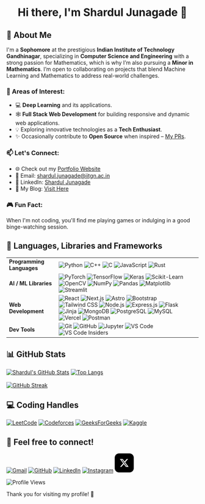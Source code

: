 <!-- Resources -->
<!-- https://github.com/anuraghazra/github-readme-stats -->
<!-- https://gprm.itsvg.in -->
<!-- https://github.com/Ileriayo/markdown-badges / https://ileriayo.github.io/markdown-badges/ -->
<!-- https://github.com/Anmol-Baranwal/Cool-GIFs-For-GitHub -->
<!-- https://skillicons.dev/ : https://github.com/tandpfun/skill-icons-->


<h1 align="center">Hi there, I'm Shardul Junagade 👋</h1>
<!-- <h3 align="center">Sophomore | Computer Science and Engineering | IIT Gandhinagar</h3> -->


## 💫 About Me

I'm a **Sophomore** at the prestigious **Indian Institute of Technology Gandhinagar**, specializing in **Computer Science and Engineering** with a strong passion for Mathematics, which is why I’m also pursuing a **Minor in Mathematics**. I’m open to collaborating on projects that blend Machine Learning and Mathematics to address real-world challenges.

### 🚀 Areas of Interest:

- 💻 **Deep Learning** and its applications.
- 🕸️ **Full Stack Web Development** for building responsive and dynamic web applications.
- 💡 Exploring innovative technologies as a **Tech Enthusiast**.
- ✨ Occasionally contribute to **Open Source** when inspired – [My PRs](https://github.com/pulls?q=is%3Apr+author%3AShardulJunagade+is%3Amerged).

### 📫 Let's Connect:

- 🌐 Check out my [Portfolio Website](https://sharduljunagade.github.io/)
- 📧 Email: [shardul.junagade@iitgn.ac.in](mailto:shardul.junagade@iitgn.ac.in)
- 💼 LinkedIn: [Shardul Junagade](https://www.linkedin.com/in/shardul-junagade/)
- 📝 My Blog: [Visit Here](https://sharduljunagade.github.io/blog/)

### 🎮 Fun Fact:

When I'm not coding, you'll find me playing games or indulging in a good binge-watching session.







<h2>🧩 Languages, Libraries and Frameworks</h2>

<table>
  <tr>
    <td><strong>Programming Languages</strong></td>
    <td>
      <img src="https://img.shields.io/badge/python-3670A0?style=for-the-badge&logo=python&logoColor=ffdd54" alt="Python" />
      <img src="https://img.shields.io/badge/c++-%2300599C.svg?style=for-the-badge&logo=c%2B%2B&logoColor=white" alt="C++" />
      <img src="https://img.shields.io/badge/c-%2300599C.svg?style=for-the-badge&logo=c&logoColor=white" alt="C" />
      <img src="https://img.shields.io/badge/javascript-%23323330.svg?style=for-the-badge&logo=javascript&logoColor=%23F7DF1E" alt="JavaScript" />
      <img src="https://img.shields.io/badge/rust-%23000000.svg?style=for-the-badge&logo=rust&logoColor=white" alt="Rust" />
      <!-- <img src="https://img.shields.io/badge/html5-%23E34F26.svg?style=for-the-badge&logo=html5&logoColor=white" alt="HTML5" /> -->
      <!-- <img src="https://img.shields.io/badge/css3-%231572B6.svg?style=for-the-badge&logo=css3&logoColor=white" alt="CSS3" /> -->
      <!-- <img src="https://img.shields.io/badge/markdown-%23000000.svg?style=for-the-badge&logo=markdown&logoColor=white" alt="Markdown" /> -->
    </td>
  </tr>
  <tr>
    <td><strong> AI / ML Libraries</strong></td>
    <td>
      <img src="https://img.shields.io/badge/PyTorch-%23EE4C2C.svg?style=for-the-badge&logo=PyTorch&logoColor=white" alt="PyTorch" />
      <img src="https://img.shields.io/badge/TensorFlow-%23FF6F00.svg?style=for-the-badge&logo=TensorFlow&logoColor=white" alt="TensorFlow" />
      <img src="https://img.shields.io/badge/Keras-%23D00000.svg?style=for-the-badge&logo=Keras&logoColor=white" alt="Keras" />
      <img src="https://img.shields.io/badge/scikit--learn-%23F7931E.svg?style=for-the-badge&logo=scikit-learn&logoColor=white" alt="Scikit-Learn" />
      <img src="https://img.shields.io/badge/opencv-%23white.svg?style=for-the-badge&logo=opencv&logoColor=white" alt="OpenCV" />
      <!-- <img src="https://img.shields.io/badge/SciPy-%230C55A5.svg?style=for-the-badge&logo=scipy&logoColor=%white" alt="SciPy" /> -->
      <img src="https://img.shields.io/badge/numpy-%23013243.svg?style=for-the-badge&logo=numpy&logoColor=white" alt="NumPy" />
      <img src="https://img.shields.io/badge/pandas-%23150458.svg?style=for-the-badge&logo=pandas&logoColor=white" alt="Pandas" />
      <img src="https://img.shields.io/badge/Matplotlib-%23ffffff.svg?style=for-the-badge&logo=Matplotlib&logoColor=black" alt="Matplotlib" />
      <!-- <img src="https://img.shields.io/badge/Plotly-%233F4F75.svg?style=for-the-badge&logo=plotly&logoColor=white" alt="Plotly" /> -->
      <img src="https://img.shields.io/badge/Streamlit-%23FE4B4B.svg?style=for-the-badge&logo=streamlit&logoColor=white" alt="Streamlit" />
    </td>
  </tr>
  <tr>
    <td><strong>Web Development</strong></td>
    <td>
      <!-- Frontend -->
      <img src="https://img.shields.io/badge/react-%2320232a.svg?style=for-the-badge&logo=react&logoColor=%2361DAFB" alt="React" />
      <img src="https://img.shields.io/badge/next-black?style=for-the-badge&logo=next.js&logoColor=white" alt="Next.js" />
      <img src="https://img.shields.io/badge/astro-%232C2052.svg?style=for-the-badge&logo=astro&logoColor=white" alt="Astro" />
      <img src="https://img.shields.io/badge/bootstrap-%23563D7C.svg?style=for-the-badge&logo=bootstrap&logoColor=white" alt="Bootstrap" />
      <img src="https://img.shields.io/badge/tailwindcss-%2338B2AC.svg?style=for-the-badge&logo=tailwind-css&logoColor=white" alt="Tailwind CSS" />
      <!-- Backend -->
      <img src="https://img.shields.io/badge/Node.js-339933?style=for-the-badge&logo=nodedotjs&logoColor=white" alt="Node.js" />
      <img src="https://img.shields.io/badge/Express.js-000000?style=for-the-badge&logo=express&logoColor=white" alt="Express.js" />
      <img src="https://img.shields.io/badge/flask-%23000.svg?style=for-the-badge&logo=flask&logoColor=white" alt="Flask" />
      <img src="https://img.shields.io/badge/jinja-white.svg?style=for-the-badge&logo=jinja&logoColor=black" alt="Jinja" />
      <!-- Database -->
      <img src="https://img.shields.io/badge/mongodb-%234ea94b.svg?style=for-the-badge&logo=mongodb&logoColor=white" alt="MongoDB" />
      <img src="https://img.shields.io/badge/postgres-%23316192.svg?style=for-the-badge&logo=postgresql&logoColor=white" alt="PostgreSQL" />
      <img src="https://img.shields.io/badge/mysql-4479A1.svg?style=for-the-badge&logo=mysql&logoColor=white" alt="MySQL" />
      <!-- Deployment/Tools -->
      <img src="https://img.shields.io/badge/vercel-%23000000.svg?style=for-the-badge&logo=vercel&logoColor=white" alt="Vercel" />
      <img src="https://img.shields.io/badge/Postman-FF6C37?style=for-the-badge&logo=postman&logoColor=white" alt="Postman" />
    </td>
  </tr>
  <tr>
    <td><strong>Dev Tools</strong></td>
    <td>
      <img src="https://img.shields.io/badge/Git-%23F05033.svg?style=for-the-badge&logo=git&logoColor=white" alt="Git" />
      <img src="https://img.shields.io/badge/github-%23121011.svg?style=for-the-badge&logo=github&logoColor=white" alt="GitHub" />
      <!-- <img src="https://img.shields.io/badge/github%20pages-121013?style=for-the-badge&logo=github&logoColor=white" alt="GitHub Pages" /> -->
      <!-- <img src="https://img.shields.io/badge/github_copilot-8957E5?style=for-the-badge&logo=github-copilot&logoColor=white" alt="GitHub Copilot" /> -->
      <img src="https://img.shields.io/badge/jupyter-%23FA0F00.svg?style=for-the-badge&logo=jupyter&logoColor=white" alt="Jupyter" />
      <img src="https://img.shields.io/badge/Visual%20Studio%20Code-0078d7.svg?style=for-the-badge&logo=visual-studio-code&logoColor=white" alt="VS Code" />
      <img src="https://img.shields.io/badge/VS%20Code%20Insiders-009a7c.svg?style=for-the-badge&logo=visual-studio-code&logoColor=white" alt="VS Code Insiders" />
      <!-- <img src="https://img.shields.io/badge/pycharm-143?style=for-the-badge&logo=pycharm&logoColor=black&color=black&labelColor=green" alt="PyCharm" /> -->
      <!-- <img src="https://img.shields.io/badge/conda-342B029.svg?&style=for-the-badge&logo=anaconda&logoColor=white" alt="Conda" /> -->
      <!-- <img src="https://img.shields.io/badge/Obsidian-%23483699.svg?style=for-the-badge&logo=obsidian&logoColor=white" alt="Obsidian" /> -->
    </td>
  </tr>
</table>







## 📊 GitHub Stats

<p>
  <a href="https://github.com/ShardulJunagade"><img src="https://github-readme-stats.vercel.app/api?username=ShardulJunagade&theme=dark&hide_border=false&show_icons=true" alt="Shardul's GitHub Stats" /></a>
  <a href="https://github.com/ShardulJunagade"><img src="https://github-readme-stats.vercel.app/api/top-langs/?username=ShardulJunagade&theme=dark&hide_border=false&layout=compact&hide=jupyter%20notebook,html,scss" alt="Top Langs" /></a>
  <br><br>
  <a href="https://github.com/ShardulJunagade"><img src="https://nirzak-streak-stats.vercel.app/?user=ShardulJunagade&theme=dark&hide_border=false" alt="GitHub Streak" /></a>
</p>



<!-- ### 🔝 Top Contributed Repo
[![Top Repos](https://github-contributor-stats.vercel.app/api?username=ShardulJunagade&limit=5&theme=dark&hide_border=false&combine_all_yearly_contributions=true)](https://github.com/ShardulJunagade) -->





## 💻 Coding Handles

<p>
  <a href="https://leetcode.com/u/ShArDul_0109/"><img src="https://img.shields.io/badge/LeetCode-000000?style=for-the-badge&logo=LeetCode&logoColor=#d16c06" alt="LeetCode" /></a>
  <a href="https://codeforces.com/profile/ShArDul_0109"><img src="https://img.shields.io/badge/Codeforces-2C3E50?style=for-the-badge&logo=Codeforces&logoColor=white" alt="Codeforces" /></a>
  <a href="https://www.geeksforgeeks.org/user/sharduljapuv/"><img src="https://img.shields.io/badge/GeeksforGeeks-gray?style=for-the-badge&logo=geeksforgeeks&logoColor=35914c" alt="GeeksForGeeks" /></a>
  <!-- <a href="https://www.codechef.com/users/shardul_0109"><img src="https://img.shields.io/badge/CodeChef-%23964B00.svg?style=for-the-badge&logo=CodeChef&logoColor=white" alt="CodeChef" /></a> -->
  <!-- <a href="https://www.hackerrank.com/profile/ShArDul_0109"><img src="https://img.shields.io/badge/-Hackerrank-2EC866?style=for-the-badge&logo=HackerRank&logoColor=white" alt="Hackerrank" /></a> -->
  <a href="https://www.kaggle.com/sharduljunagade"><img src="https://img.shields.io/badge/Kaggle-FFFFFF?style=for-the-badge&logo=kaggle&logoColor=blue" alt="Kaggle" /></a>
  <!-- <br> -->
  <!-- <a href="https://www.coursera.org/learner/shardul-junagade"><img src="https://img.shields.io/badge/Coursera-%230056D2.svg?style=for-the-badge&logo=Coursera&logoColor=white" alt="Coursera" /></a> -->
  <!-- <a href="https://www.udemy.com/"><img src="https://img.shields.io/badge/Udemy-A435F0?style=for-the-badge&logo=Udemy&logoColor=white" alt="Udemy" /></a> -->
</p>




<!-- ## 🤝 Connect with me:
<p align="center">
  <a href="mailto:shardul.junagade@gmail.com"><img src="https://img.shields.io/badge/Gmail-D14836?style=for-the-badge&logo=gmail&logoColor=white" alt="Gmail" /></a>
  <a href="https://www.linkedin.com/in/shardul-junagade/"><img src="https://img.shields.io/badge/linkedin-%230077B5.svg?style=for-the-badge&logo=linkedin&logoColor=white" alt="LinkedIn" /></a>
  <a href="https://www.instagram.com/shardul_0109/"><img src="https://img.shields.io/badge/Instagram-%23E4405F.svg?style=for-the-badge&logo=Instagram&logoColor=white" alt="Instagram" /></a>
</p> -->



<!-- skillicons badges -->
## 🤝 Feel free to connect!

[![Gmail](https://skillicons.dev/icons?i=gmail)](mailto:shardul.junagade@iitgn.ac.in)
[![GitHub](https://skillicons.dev/icons?i=github)](https://https://github.com/ShardulJunagade)
[![LinkedIn](https://skillicons.dev/icons?i=linkedin)](https://www.linkedin.com/in/shardul-junagade/)
[![Instagram](https://skillicons.dev/icons?i=instagram)](https://www.instagram.com/shardul_0109/)
<a href="https://x.com/Sh4rdulX"><img src="./images/X_logo.png" alt="X" width="50" height="50"></a>
<!-- [![Kaggle](./images/kaggle_logo.png)](https://www.kaggle.com/sharduljunagade) -->

<p align="left"><img src="https://komarev.com/ghpvc/?username=ShardulJunagade&style=for-the-badge&abbreviated=true" alt="Profile Views" /></p>

<!-- <p align="left"> <img src="https://komarev.com/ghpvc/?username=sharduljunagade&label=Profile%20views&color=0e75b6&style=flat" alt="Profile Views" /> </p> -->


Thank you for visiting my profile! 🚀









<!--
**ShardulJunagade/ShardulJunagade** is a ✨ _special_ ✨ repository because its `README.md` (this file) appears on your GitHub profile. -->

<!--
- 👯 I’m looking to collaborate on ...
- 🤔 I’m looking for help with ...
- 💬 Ask me about ...
- 📫 How to reach me: ...
- 😄 Pronouns: ...
- ⚡ Fun fact: ...
-->
